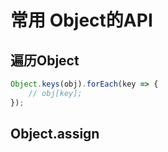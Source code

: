 # 常用 Object的API


## 遍历Object

```js
Object.keys(obj).forEach(key => {
    // obj[key]; 
});
```


## Object.assign
